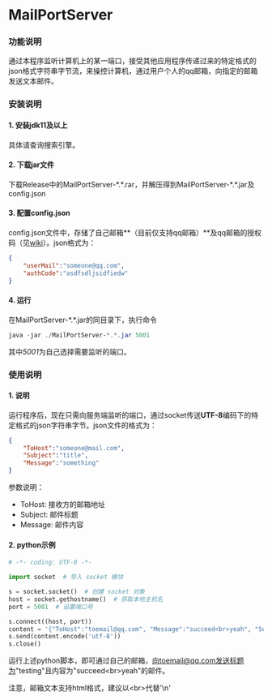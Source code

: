 # MailPortServer

### 功能说明

通过本程序监听计算机上的某一端口，接受其他应用程序传递过来的特定格式的json格式字符串字节流，来操控计算机，通过用户个人的qq邮箱，向指定的邮箱发送文本邮件。

### 安装说明

#### 1. 安装jdk11及以上

具体请查询搜索引擎。

#### 2. 下载jar文件

下载Release中的MailPortServer-\*.\*.rar，并解压得到MailPortServer-\*.\*.jar及config.json

#### 3. 配置config.json

config.json文件中，存储了自己邮箱**（目前仅支持qq邮箱）**及qq邮箱的授权码（见[wiki](https://github.com/leonardodalinky/MailPortServer/wiki/%E8%8E%B7%E5%8F%96QQ%E9%82%AE%E7%AE%B1%E6%A0%A1%E9%AA%8C%E7%A0%81)）。json格式为：

```json
{
	"userMail":"someone@qq.com",
	"authCode":"asdfsdljsidfiedw"
}
```

#### 4. 运行

在MailPortServer-\*.\*.jar的同目录下，执行命令

```powershell
java -jar ./MailPortServer-*.*.jar 5001
```

其中*5001*为自己选择需要监听的端口。

### 使用说明

#### 1. 说明

运行程序后，现在只需向服务端监听的端口，通过socket传送**UTF-8**编码下的特定格式的json字符串字节。json文件的格式为：

```json
{
	"ToHost":"someone@mail.com",
	"Subject":"title",
    "Message":"something"
}
```

参数说明：

* ToHost: 接收方的邮箱地址
* Subject: 邮件标题
* Message: 邮件内容

#### 2. python示例

```python
# -*- coding: UTF-8 -*-

import socket  # 导入 socket 模块

s = socket.socket()  # 创建 socket 对象
host = socket.gethostname()  # 获取本地主机名
port = 5001  # 设置端口号

s.connect((host, port))
content = '{"ToHost":"toemail@qq.com", "Message":"succeed<br>yeah", "Subject":"testing"}'
s.send(content.encode('utf-8'))
s.close()
```

运行上述python脚本，即可通过自己的邮箱，向toemail@qq.com发送标题为"testing"且内容为"succeed\<br\>yeah"的邮件。

注意，邮箱文本支持html格式，建议以\<br\>代替'\n'